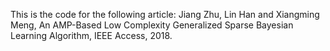 This is the code for the following article:
Jiang Zhu, Lin Han and Xiangming Meng, An AMP-Based Low Complexity Generalized Sparse Bayesian Learning Algorithm, IEEE Access, 2018.
